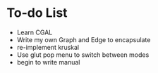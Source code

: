 # To-do List
 - Learn CGAL
 - Write my own Graph and Edge to encapsulate
 - re-implement kruskal
 - Use glut pop menu to switch between modes
 - begin to write manual